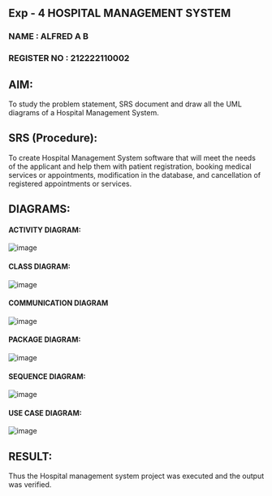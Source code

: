 ## Exp - 4 HOSPITAL MANAGEMENT SYSTEM

### NAME : ALFRED A B

### REGISTER NO : 212222110002
## AIM:
To study the problem statement, SRS document and draw all the UML diagrams of a Hospital Management System.

## SRS (Procedure):
To create Hospital Management System software that will meet the needs of the applicant and help them with patient registration, booking medical services or appointments, modification in the database, and cancellation of registered appointments or services.

## DIAGRAMS:
#### ACTIVITY DIAGRAM:

![image](https://github.com/user-attachments/assets/aeb4af40-2897-4edf-be7a-e6e0e5bcb8fd)

#### CLASS DIAGRAM:

![image](https://github.com/user-attachments/assets/d4f561c5-01a8-4e63-b2bf-880651a84670)

#### COMMUNICATION DIAGRAM

![image](https://github.com/user-attachments/assets/23e3b71b-2dab-4845-a6de-baece65011e4)

#### PACKAGE DIAGRAM:


![image](https://github.com/user-attachments/assets/fff0d628-5bf1-4528-851f-334ad49f413f)

#### SEQUENCE DIAGRAM:

![image](https://github.com/user-attachments/assets/18778515-3db6-4463-936f-cc2a5d729581)

#### USE CASE DIAGRAM:

![image](https://github.com/user-attachments/assets/b3c47e50-5ca7-42a6-b64b-a2eb812f02a1)




## RESULT:
Thus the Hospital management system project was executed and the output was verified.
